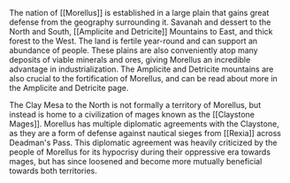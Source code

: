 The nation of [[Morellus]] is established in a large plain that gains great defense from the geography surrounding it. Savanah and dessert to the North and South, [[Amplicite and Detricite]] Mountains to East, and thick forest to the West. The land is fertile year-round and can support an abundance of people. These plains are also conveniently atop many deposits of viable minerals and ores, giving Morellus an incredible advantage in industrialization. The Amplicite and Detricite mountains are also crucial to the fortification of Morellus, and can be read about more in the Amplicite and Detricite page.

The Clay Mesa to the North is not formally a territory of Morellus, but instead is home to a civilization of mages known as the [[Claystone Mages]]. Morellus has multiple diplomatic agreements with the Claystone, as they are a form of defense against nautical sieges from [[Rexia]] across Deadman's Pass. This diplomatic agreement was heavily criticized by the people of Morellus for its hypocrisy during their oppressive era towards mages, but has since loosened and become more mutually beneficial towards both territories.